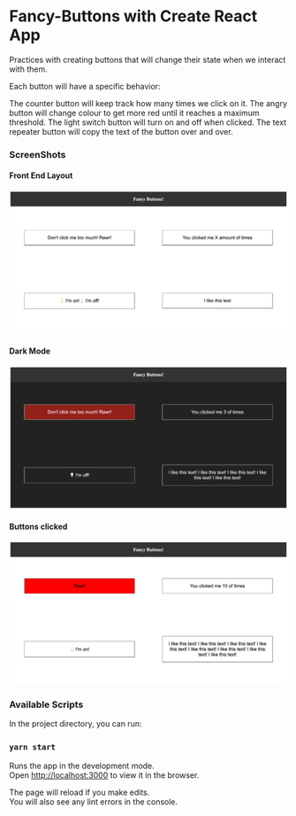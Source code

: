# Fancy-Buttons with Create React App

Practices with creating buttons that will change their state when we interact with them.

Each button will have a specific behavior:

The counter button will keep track how many times we click on it. The angry button will change colour to get more red until it reaches a maximum threshold. The light switch button will turn on and off when clicked. The text repeater button will copy the text of the button over and over.

### ScreenShots

#### Front End Layout
!["Front End Layout"](public/doc/fancy-buttons.png)

#### Dark Mode
!["Dark Mode"](public/doc/fancy-buttons-dark-mode.png)

#### Buttons clicked
!["Buttons clicked"](public/doc/fancy-buttons-actions.png)


### Available Scripts

In the project directory, you can run:

### `yarn start`

Runs the app in the development mode.\
Open [http://localhost:3000](http://localhost:3000) to view it in the browser.

The page will reload if you make edits.\
You will also see any lint errors in the console.